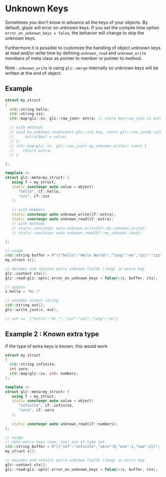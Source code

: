 # Unknown Keys

Sometimes you don't know in advance all the keys of your objects. By default, glaze will error on unknown keys.
If you set the compile time option `error_on_unknown_keys = false`, the behavior will change to skip the unknown keys.

Furthermore it is possible to customize the handling of object unknown keys at read and/or write time by defining `unknown_read` and `unknown_write` members of meta class as pointer to member or pointer to method.

Note : `unknown_write` is using `glz::merge` internally so unknown keys will be written at the end of object.

## Example

```c++
struct my_struct
{
  std::string hello;
  std::string zzz;
  std::map<glz::sv, glz::raw_json> extra; // store key/raw_json in extra map

  // with methods
  // void my_unknown_read(const glz::sv& key, const glz::raw_json& value) { 
  //     extra[key] = value;
  // };
  // std::map<glz::sv, glz::raw_json> my_unknown_write() const {
  //    return extra;
  // }

};

template <>
struct glz::meta<my_struct> {
   using T = my_struct;
   static constexpr auto value = object(
      "hello", &T::hello,
      "zzz", &T::zzz
   );
   
   // with members
   static constexpr auto unknown_write{&T::extra};
   static constexpr auto unknown_read{&T::extra};
   // with methods
   // static constexpr auto unknown_write{&T::my_unknown_write};
   // static constexpr auto unknown_read{&T::my_unknown_read};

};

// usage
std::string buffer = R"({"hello":"Hello World!","lang":"en","zzz":"zzz"})";
my_struct s{};

// decodes and retains extra unknown fields (lang) in extra map
glz::context ctx{};
glz::read<glz::opts{.error_on_unknown_keys = false}>(s, buffer, ctx);

// update
s.hello = "Hi !"

// encodes output string
std::string out{};
glz::write_json(s, out);

// out ==  {"hello":"Hi !","zzz":"zzz","lang":"en"}
```

## Example 2 : Known extra type

If the type of extra keys is known, this would work

```c++
struct my_struct
{
  std::string infinite;
  int zero;
  std::map<glz::sv, int> numbers;
};

template <>
struct glz::meta<my_struct> {
   using T = my_struct;
   static constexpr auto value = object(
      "infinite", &T::infinite,
      "zero", &T::zero
   );
   
   static constexpr auto unknown_read{&T::numbers};
};

// usage
// note extra keys (one, two) are of type int
std::string buffer = R"({"inf":"infinite","zero":0,"one":1,"two":2})";
my_struct s{};

// decodes and retains extra unknown fields (lang) in extra map
glz::context ctx{};
glz::read<glz::opts{.error_on_unknown_keys = false}>(s, buffer, ctx);
```


